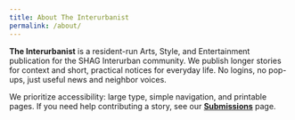 ```yaml
---
title: About The Interurbanist
permalink: /about/
---
```


**The Interurbanist** is a resident-run Arts, Style, and Entertainment publication for the SHAG Interurban
community. We publish longer stories for context and short, practical notices for everyday
life. No logins, no pop-ups, just useful news and neighbor voices.

We prioritize accessibility: large type, simple navigation, and printable pages. If you
need help contributing a story, see our **[Submissions](/submissions/)** page.

